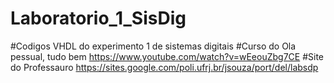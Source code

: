 # Laboratorio_1_SisDig
#Codigos VHDL do experimento 1 de sistemas digitais
#Curso do Ola pessual, tudo bem https://www.youtube.com/watch?v=wEeouZbg7CE
#Site do Professauro https://sites.google.com/poli.ufrj.br/jsouza/port/del/labsdp
